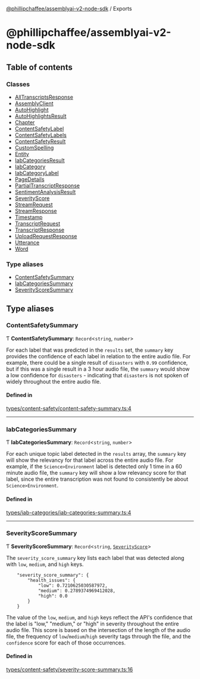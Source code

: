 [@phillipchaffee/assemblyai-v2-node-sdk](README.md) / Exports

# @phillipchaffee/assemblyai-v2-node-sdk

## Table of contents

### Classes

- [AllTranscriptsResponse](classes/AllTranscriptsResponse.md)
- [AssemblyClient](classes/AssemblyClient.md)
- [AutoHighlight](classes/AutoHighlight.md)
- [AutoHighlightsResult](classes/AutoHighlightsResult.md)
- [Chapter](classes/Chapter.md)
- [ContentSafetyLabel](classes/ContentSafetyLabel.md)
- [ContentSafetyLabels](classes/ContentSafetyLabels.md)
- [ContentSafetyResult](classes/ContentSafetyResult.md)
- [CustomSpelling](classes/CustomSpelling.md)
- [Entity](classes/Entity.md)
- [IabCategoriesResult](classes/IabCategoriesResult.md)
- [IabCategory](classes/IabCategory.md)
- [IabCategoryLabel](classes/IabCategoryLabel.md)
- [PageDetails](classes/PageDetails.md)
- [PartialTranscriptResponse](classes/PartialTranscriptResponse.md)
- [SentimentAnalysisResult](classes/SentimentAnalysisResult.md)
- [SeverityScore](classes/SeverityScore.md)
- [StreamRequest](classes/StreamRequest.md)
- [StreamResponse](classes/StreamResponse.md)
- [Timestamp](classes/Timestamp.md)
- [TranscriptRequest](classes/TranscriptRequest.md)
- [TranscriptResponse](classes/TranscriptResponse.md)
- [UploadRequestResponse](classes/UploadRequestResponse.md)
- [Utterance](classes/Utterance.md)
- [Word](classes/Word.md)

### Type aliases

- [ContentSafetySummary](modules.md#contentsafetysummary)
- [IabCategoriesSummary](modules.md#iabcategoriessummary)
- [SeverityScoreSummary](modules.md#severityscoresummary)

## Type aliases

### ContentSafetySummary

Ƭ **ContentSafetySummary**: `Record`<`string`, `number`\>

For each label that was predicted in the `results` set, the `summary` key provides the confidence of each label in relation to the entire audio file. For example, there could be a single result of `disasters` with `0.99` confidence, but if this was a single result in a 3 hour audio file, the `summary` would show a low confidence for `disasters` - indicating that `disasters` is not spoken of widely throughout the entire audio file.

#### Defined in

[types/content-safety/content-safety-summary.ts:4](https://github.com/PhillipChaffee/assemblyai-node-sdk/blob/ccb7e39/src/types/content-safety/content-safety-summary.ts#L4)

___

### IabCategoriesSummary

Ƭ **IabCategoriesSummary**: `Record`<`string`, `number`\>

For each unique topic label detected in the `results` array, the `summary` key will show the relevancy for that label across the entire audio file. For example, if the `Science>Environment` label is detected only 1 time in a 60 minute audio file, the `summary` key will show a low relevancy score for that label, since the entire transcription was not found to consistently be about `Science>Environment`.

#### Defined in

[types/iab-categories/iab-categories-summary.ts:4](https://github.com/PhillipChaffee/assemblyai-node-sdk/blob/ccb7e39/src/types/iab-categories/iab-categories-summary.ts#L4)

___

### SeverityScoreSummary

Ƭ **SeverityScoreSummary**: `Record`<`string`, [`SeverityScore`](classes/SeverityScore.md)\>

The `severity_score_summary` key lists each label that was detected along with `low`, `medium`, and `high` keys.
```
    "severity_score_summary": {
        "health_issues": {
            "low": 0.7210625030587972,
            "medium": 0.2789374969412028,
            "high": 0.0
        }
    }
```
The value of the `low`, `medium`, and `high` keys reflect the API's confidence that the label is "low," "medium," or "high" in severity throughout the entire audio file. This score is based on the intersection of the length of the audio file, the frequency of `low`/`medium`/`high` severity tags through the file, and the `confidence` score for each of those occurrences.

#### Defined in

[types/content-safety/severity-score-summary.ts:16](https://github.com/PhillipChaffee/assemblyai-node-sdk/blob/ccb7e39/src/types/content-safety/severity-score-summary.ts#L16)
